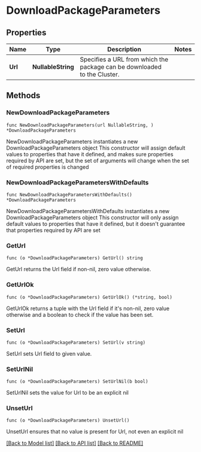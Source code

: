 # DownloadPackageParameters

## Properties

Name | Type | Description | Notes
------------ | ------------- | ------------- | -------------
**Url** | **NullableString** | Specifies a URL from which the package can be downloaded to the Cluster. | 

## Methods

### NewDownloadPackageParameters

`func NewDownloadPackageParameters(url NullableString, ) *DownloadPackageParameters`

NewDownloadPackageParameters instantiates a new DownloadPackageParameters object
This constructor will assign default values to properties that have it defined,
and makes sure properties required by API are set, but the set of arguments
will change when the set of required properties is changed

### NewDownloadPackageParametersWithDefaults

`func NewDownloadPackageParametersWithDefaults() *DownloadPackageParameters`

NewDownloadPackageParametersWithDefaults instantiates a new DownloadPackageParameters object
This constructor will only assign default values to properties that have it defined,
but it doesn't guarantee that properties required by API are set

### GetUrl

`func (o *DownloadPackageParameters) GetUrl() string`

GetUrl returns the Url field if non-nil, zero value otherwise.

### GetUrlOk

`func (o *DownloadPackageParameters) GetUrlOk() (*string, bool)`

GetUrlOk returns a tuple with the Url field if it's non-nil, zero value otherwise
and a boolean to check if the value has been set.

### SetUrl

`func (o *DownloadPackageParameters) SetUrl(v string)`

SetUrl sets Url field to given value.


### SetUrlNil

`func (o *DownloadPackageParameters) SetUrlNil(b bool)`

 SetUrlNil sets the value for Url to be an explicit nil

### UnsetUrl
`func (o *DownloadPackageParameters) UnsetUrl()`

UnsetUrl ensures that no value is present for Url, not even an explicit nil

[[Back to Model list]](../README.md#documentation-for-models) [[Back to API list]](../README.md#documentation-for-api-endpoints) [[Back to README]](../README.md)



